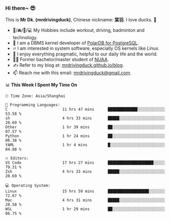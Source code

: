 ### Hi there~ 😎

This is **Mr Dk. (mrdrivingduck)**, Chinese nickname: **棠羽**. I love ducks. 🦆

- 💪/🚘/🏸/💻 My Hobbies include workout, driving, badminton and technology.
- 🍊 I am a DBMS kernel developer of [PolarDB for PostgreSQL](https://github.com/ApsaraDB/PolarDB-for-PostgreSQL).
- 🔥 I am interested in system software, especially OS kernels like *Linux*.
- 🔧 I enjoy everything pragmatic, helpful to our daily life and the world.
- 👨‍🎓 Former bachelor/master student of [NUAA](https://en.wikipedia.org/wiki/Nanjing_University_of_Aeronautics_and_Astronautics).
- ✍ Refer to my blog at: [mrdrivingduck.github.io/blog](https://mrdrivingduck.github.io/blog/).
- 📫 Reach me with this email: [mrdrivingduck@gmail.com](mailto:mrdrivingduck@gmail.com).

<!--START_SECTION:waka-->
📊 **This Week I Spent My Time On** 

```text
🕑︎ Time Zone: Asia/Shanghai

💬 Programming Languages: 
C                        11 hrs 47 mins      █████████████░░░░░░░░░░░░   53.58 % 
sh                       4 hrs 33 mins       █████░░░░░░░░░░░░░░░░░░░░   20.69 % 
Other                    1 hr 39 mins        ██░░░░░░░░░░░░░░░░░░░░░░░   07.57 % 
Python                   1 hr 24 mins        ██░░░░░░░░░░░░░░░░░░░░░░░   06.38 % 
YAML                     1 hr 4 mins         █░░░░░░░░░░░░░░░░░░░░░░░░   04.88 % 

🔥 Editors: 
VS Code                  17 hrs 27 mins      ████████████████████░░░░░   79.31 % 
Zsh                      4 hrs 33 mins       █████░░░░░░░░░░░░░░░░░░░░   20.69 % 

💻 Operating System: 
Linux                    15 hrs 59 mins      ██████████████████░░░░░░░   72.67 % 
Mac                      4 hrs 31 mins       █████░░░░░░░░░░░░░░░░░░░░   20.58 % 
WSL                      1 hr 29 mins        ██░░░░░░░░░░░░░░░░░░░░░░░   06.75 % 
```


<!--END_SECTION:waka-->

<!-- ![Mr Dk.'s GitHub Stats](https://github-readme-stats.vercel.app/api?username=mrdrivingduck&count_private&show_icons=true&theme=buefy) -->

<!-- ![Most Used Languages](https://github-readme-stats.vercel.app/api/top-langs/?username=mrdrivingduck&exclude_repo=mips32-CPU,snort-tcp-socket&theme=buefy&layout=compact&langs_count=10) -->


<!--
**mrdrivingduck/mrdrivingduck** is a ✨ _special_ ✨ repository because its `README.md` (this file) appears on your GitHub profile.

Here are some ideas to get you started:

- 🔭 I’m currently working on ...
- 🌱 I’m currently learning ...
- 👯 I’m looking to collaborate on ...
- 🤔 I’m looking for help with ...
- 💬 Ask me about ...
- 📫 How to reach me: ...
- 😄 Pronouns: ...
- ⚡ Fun fact: ...
-->
